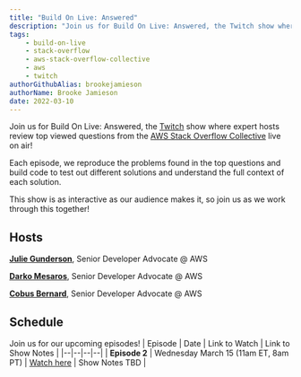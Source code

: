 ```yaml
---
title: "Build On Live: Answered"
description: "Join us for Build On Live: Answered, the Twitch show where expert hosts review top viewed questions from the AWS Stack Overflow Collective live on air!"
tags:
    - build-on-live
    - stack-overflow
    - aws-stack-overflow-collective
    - aws
    - twitch
authorGithubAlias: brookejamieson
authorName: Brooke Jamieson
date: 2022-03-10
---
```


Join us for Build On Live: Answered, the [Twitch](https://twitch.tv/aws) show where expert hosts review top viewed questions from the [AWS Stack Overflow Collective](https://stackoverflow.com/collectives/aws) live on air!

Each episode, we reproduce the problems found in the top questions and build code to test out different solutions and understand the full context of each solution.

This show is as interactive as our audience makes it, so join us as we work through this together!

## Hosts

[**Julie Gunderson**](https://twitter.com/Julie_Gund), Senior Developer Advocate @ AWS

[**Darko Mesaros**](https://twitter.com/darkosubotica), Senior Developer Advocate @ AWS

[**Cobus Bernard**](https://twitter.com/cobusbernard), Senior Developer Advocate @ AWS


## Schedule
Join us for our upcoming episodes!
| Episode | Date | Link to Watch | Link to Show Notes |
|--|--|--|--|
| **Episode 2** | Wednesday March 15 (11am ET, 8am PT) | [Watch here](https://www.twitch.tv/aws/schedule?segmentID=66b79c55-62ee-4904-bbf8-1bfd5c84e2f4) | Show Notes TBD |


